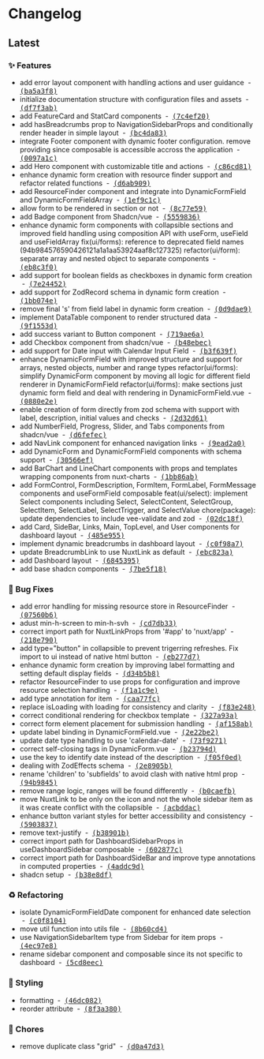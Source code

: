 # Changelog

## Latest

### ✨ Features

- add error layout component with handling actions and user guidance &nbsp;-&nbsp; [<samp>(ba5a3f8)</samp>](https://github.com/damourChris/damourlabs-portfolio/commit/ba5a3f8)
- initialize documentation structure with configuration files and assets &nbsp;-&nbsp; [<samp>(df7f3ab)</samp>](https://github.com/damourChris/damourlabs-portfolio/commit/df7f3ab)
- add FeatureCard and StatCard components &nbsp;-&nbsp; [<samp>(7c4ef20)</samp>](https://github.com/damourChris/damourlabs-portfolio/commit/7c4ef20)
- add hasBreadcrumbs prop to NavigationSidebarProps and conditionally render header in simple layout &nbsp;-&nbsp; [<samp>(bc4da83)</samp>](https://github.com/damourChris/damourlabs-portfolio/commit/bc4da83)
- integrate Footer component with dynamic footer configuration. remove providing since composable is accessible accross the application &nbsp;-&nbsp; [<samp>(0097a1c)</samp>](https://github.com/damourChris/damourlabs-portfolio/commit/0097a1c)
- add Hero component with customizable title and actions &nbsp;-&nbsp; [<samp>(c86cd81)</samp>](https://github.com/damourChris/damourlabs-portfolio/commit/c86cd81)
- enhance dynamic form creation with resource finder support and refactor related functions &nbsp;-&nbsp; [<samp>(d6ab909)</samp>](https://github.com/damourChris/damourlabs-portfolio/commit/d6ab909)
- add ResourceFinder component and integrate into DynamicFormField and DynamicFormFieldArray &nbsp;-&nbsp; [<samp>(1ef9c1c)</samp>](https://github.com/damourChris/damourlabs-portfolio/commit/1ef9c1c)
- allow form to be rendered in section or not &nbsp;-&nbsp; [<samp>(8c77e59)</samp>](https://github.com/damourChris/damourlabs-portfolio/commit/8c77e59)
- add Badge component from Shadcn/vue &nbsp;-&nbsp; [<samp>(5559836)</samp>](https://github.com/damourChris/damourlabs-portfolio/commit/5559836)
- enhance dynamic form components with collapsible sections and improved field handling using composition API with useForm,  useField and useFieldArray fix(ui/forms): reference to deprecated field names  (94b984576590426121a1a1aa53924aaf8c127325) refactor(ui/form): separate array and nested object to separate components &nbsp;-&nbsp; [<samp>(eb8c3f0)</samp>](https://github.com/damourChris/damourlabs-portfolio/commit/eb8c3f0)
- add support for boolean fields as checkboxes in dynamic form creation &nbsp;-&nbsp; [<samp>(7e24452)</samp>](https://github.com/damourChris/damourlabs-portfolio/commit/7e24452)
- add support for ZodRecord schema in dynamic form creation &nbsp;-&nbsp; [<samp>(1bb074e)</samp>](https://github.com/damourChris/damourlabs-portfolio/commit/1bb074e)
- remove final 's' from field label in dynamic form creation &nbsp;-&nbsp; [<samp>(0d9dae9)</samp>](https://github.com/damourChris/damourlabs-portfolio/commit/0d9dae9)
- implement DataTable component to render structured data &nbsp;-&nbsp; [<samp>(9f1553d)</samp>](https://github.com/damourChris/damourlabs-portfolio/commit/9f1553d)
- add success variant to Button component &nbsp;-&nbsp; [<samp>(719ae6a)</samp>](https://github.com/damourChris/damourlabs-portfolio/commit/719ae6a)
- add Checkbox component from shadcn/vue &nbsp;-&nbsp; [<samp>(b48ebec)</samp>](https://github.com/damourChris/damourlabs-portfolio/commit/b48ebec)
- add support for Date input with Calendar Input Field &nbsp;-&nbsp; [<samp>(b3f639f)</samp>](https://github.com/damourChris/damourlabs-portfolio/commit/b3f639f)
- enhance DynamicFormField with improved structure and support for arrays, nested objects, number and range types refactor(ui/forms): simplify DynamicForm component by moving all logic for different field renderer in DynamicFormField refactor(ui/forms): make sections just dynamic form field and deal with rendering in DynamicFormField.vue &nbsp;-&nbsp; [<samp>(0880e2e)</samp>](https://github.com/damourChris/damourlabs-portfolio/commit/0880e2e)
- enable creation of form directly from zod schema with support with label, description, initial values and checks &nbsp;-&nbsp; [<samp>(2d32d61)</samp>](https://github.com/damourChris/damourlabs-portfolio/commit/2d32d61)
- add NumberField, Progress, Slider, and Tabs components from shadcn/vue &nbsp;-&nbsp; [<samp>(d6fefec)</samp>](https://github.com/damourChris/damourlabs-portfolio/commit/d6fefec)
- add NavLink component for enhanced navigation links &nbsp;-&nbsp; [<samp>(9ead2a0)</samp>](https://github.com/damourChris/damourlabs-portfolio/commit/9ead2a0)
- add DynamicForm and DynamicFormField components with schema support &nbsp;-&nbsp; [<samp>(30566ef)</samp>](https://github.com/damourChris/damourlabs-portfolio/commit/30566ef)
- add BarChart and LineChart components with props and templates wrapping components from nuxt-charts &nbsp;-&nbsp; [<samp>(1bb86ab)</samp>](https://github.com/damourChris/damourlabs-portfolio/commit/1bb86ab)
- add FormControl, FormDescription, FormItem, FormLabel, FormMessage components and useFormField composable feat(ui/select): implement Select components including Select, SelectContent, SelectGroup, SelectItem, SelectLabel, SelectTrigger, and SelectValue chore(package): update dependencies to include vee-validate and zod &nbsp;-&nbsp; [<samp>(02dc18f)</samp>](https://github.com/damourChris/damourlabs-portfolio/commit/02dc18f)
- add Card, SideBar, Links, Main, TopLevel, and User components for dashboard layout &nbsp;-&nbsp; [<samp>(485e955)</samp>](https://github.com/damourChris/damourlabs-portfolio/commit/485e955)
- implement dynamic breadcrumbs in dashboard layout &nbsp;-&nbsp; [<samp>(c0f98a7)</samp>](https://github.com/damourChris/damourlabs-portfolio/commit/c0f98a7)
- update BreadcrumbLink to use NuxtLink as default &nbsp;-&nbsp; [<samp>(ebc823a)</samp>](https://github.com/damourChris/damourlabs-portfolio/commit/ebc823a)
- add Dashboard layout &nbsp;-&nbsp; [<samp>(6845395)</samp>](https://github.com/damourChris/damourlabs-portfolio/commit/6845395)
- add base shadcn components &nbsp;-&nbsp; [<samp>(7be5f18)</samp>](https://github.com/damourChris/damourlabs-portfolio/commit/7be5f18)

### 🐛 Bug Fixes

- add error handling for missing resource store in ResourceFinder &nbsp;-&nbsp; [<samp>(07560b6)</samp>](https://github.com/damourChris/damourlabs-portfolio/commit/07560b6)
- adust min-h-screen to min-h-svh &nbsp;-&nbsp; [<samp>(cd7db33)</samp>](https://github.com/damourChris/damourlabs-portfolio/commit/cd7db33)
- correct import path for NuxtLinkProps from '#app' to 'nuxt/app' &nbsp;-&nbsp; [<samp>(218e790)</samp>](https://github.com/damourChris/damourlabs-portfolio/commit/218e790)
- add type="button" in collapsible  to prevent trigerring refreshes. Fix import to ui instead of native html button &nbsp;-&nbsp; [<samp>(eb277d7)</samp>](https://github.com/damourChris/damourlabs-portfolio/commit/eb277d7)
- enhance dynamic form creation by improving label formatting and setting default display fields &nbsp;-&nbsp; [<samp>(d34b5b8)</samp>](https://github.com/damourChris/damourlabs-portfolio/commit/d34b5b8)
- refactor ResourceFinder to use props for configuration and improve resource selection handling &nbsp;-&nbsp; [<samp>(f1a1c9e)</samp>](https://github.com/damourChris/damourlabs-portfolio/commit/f1a1c9e)
- add type annotation for item &nbsp;-&nbsp; [<samp>(caa77fc)</samp>](https://github.com/damourChris/damourlabs-portfolio/commit/caa77fc)
- replace isLoading with loading for consistency and clarity &nbsp;-&nbsp; [<samp>(f83e248)</samp>](https://github.com/damourChris/damourlabs-portfolio/commit/f83e248)
- correct conditional rendering for checkbox template &nbsp;-&nbsp; [<samp>(327a93a)</samp>](https://github.com/damourChris/damourlabs-portfolio/commit/327a93a)
- correct form element placement for submission handling &nbsp;-&nbsp; [<samp>(af158ab)</samp>](https://github.com/damourChris/damourlabs-portfolio/commit/af158ab)
- update label binding in DynamicFormField.vue &nbsp;-&nbsp; [<samp>(2e22be2)</samp>](https://github.com/damourChris/damourlabs-portfolio/commit/2e22be2)
- update date type handling to use 'calendar-date' &nbsp;-&nbsp; [<samp>(73f9271)</samp>](https://github.com/damourChris/damourlabs-portfolio/commit/73f9271)
- correct self-closing tags in DynamicForm.vue &nbsp;-&nbsp; [<samp>(b23794d)</samp>](https://github.com/damourChris/damourlabs-portfolio/commit/b23794d)
- use the key to identify date instead of the description &nbsp;-&nbsp; [<samp>(f05f0ed)</samp>](https://github.com/damourChris/damourlabs-portfolio/commit/f05f0ed)
- dealing with ZodEffects schema &nbsp;-&nbsp; [<samp>(2e8905b)</samp>](https://github.com/damourChris/damourlabs-portfolio/commit/2e8905b)
- rename 'children' to 'subfields' to avoid clash with native html prop &nbsp;-&nbsp; [<samp>(94b9845)</samp>](https://github.com/damourChris/damourlabs-portfolio/commit/94b9845)
- remove range logic, ranges will be found differently &nbsp;-&nbsp; [<samp>(b0caefb)</samp>](https://github.com/damourChris/damourlabs-portfolio/commit/b0caefb)
- move NuxtLink to be only on the icon and not the whole sidebar item as it was create conflict with the collapsible &nbsp;-&nbsp; [<samp>(acbddac)</samp>](https://github.com/damourChris/damourlabs-portfolio/commit/acbddac)
- enhance button variant styles for better accessibility and consistency &nbsp;-&nbsp; [<samp>(5903837)</samp>](https://github.com/damourChris/damourlabs-portfolio/commit/5903837)
- remove text-justify &nbsp;-&nbsp; [<samp>(b38901b)</samp>](https://github.com/damourChris/damourlabs-portfolio/commit/b38901b)
- correct import path for DashboardSidebarProps in useDashboardSidebar composable &nbsp;-&nbsp; [<samp>(602877c)</samp>](https://github.com/damourChris/damourlabs-portfolio/commit/602877c)
- correct import path for DashboardSideBar and improve type annotations in computed properties &nbsp;-&nbsp; [<samp>(4addc9d)</samp>](https://github.com/damourChris/damourlabs-portfolio/commit/4addc9d)
- shadcn setup &nbsp;-&nbsp; [<samp>(b38e8df)</samp>](https://github.com/damourChris/damourlabs-portfolio/commit/b38e8df)

### ♻️ Refactoring

- isolate DynamicFormFieldDate component for enhanced date selection &nbsp;-&nbsp; [<samp>(c0f8104)</samp>](https://github.com/damourChris/damourlabs-portfolio/commit/c0f8104)
- move util function into utils file &nbsp;-&nbsp; [<samp>(8b60cd4)</samp>](https://github.com/damourChris/damourlabs-portfolio/commit/8b60cd4)
- use NavigationSidebarItem type from Sidebar for item props &nbsp;-&nbsp; [<samp>(4ec97e8)</samp>](https://github.com/damourChris/damourlabs-portfolio/commit/4ec97e8)
- rename sidebar component and composable since its not specific to dashboard &nbsp;-&nbsp; [<samp>(5cd8eec)</samp>](https://github.com/damourChris/damourlabs-portfolio/commit/5cd8eec)

### 💄 Styling

- formatting &nbsp;-&nbsp; [<samp>(46dc082)</samp>](https://github.com/damourChris/damourlabs-portfolio/commit/46dc082)
- reorder attribute &nbsp;-&nbsp; [<samp>(8f3a380)</samp>](https://github.com/damourChris/damourlabs-portfolio/commit/8f3a380)

### 🔧 Chores

- remove duplicate class "grid" &nbsp;-&nbsp; [<samp>(d0a47d3)</samp>](https://github.com/damourChris/damourlabs-portfolio/commit/d0a47d3)

